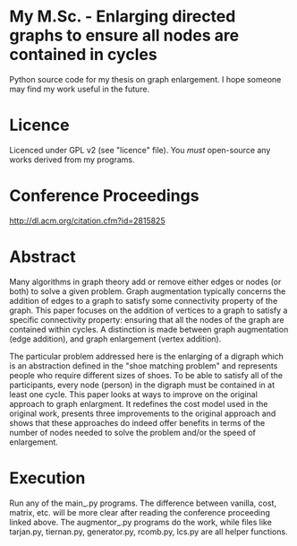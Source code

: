 My M.Sc. - Enlarging directed graphs to ensure all nodes are contained in cycles
===
Python source code for my thesis on graph enlargement. I hope someone may find my work useful in the future.

Licence
===
Licenced under GPL v2 (see "licence" file). You *must* open-source any works derived from my programs. 

Conference Proceedings
===
http://dl.acm.org/citation.cfm?id=2815825

Abstract
===
Many algorithms in graph theory add or remove either edges or nodes (or both) to solve a given problem. Graph augmentation typically concerns the addition of edges to a graph to satisfy some connectivity property of the graph. This paper focuses on the addition of vertices to a graph to satisfy a specific connectivity property: ensuring that all the nodes of the graph are contained within cycles. A distinction is made between graph augmentation (edge addition), and graph enlargement (vertex addition).

The particular problem addressed here is the enlarging of a digraph which is an abstraction defined in the "shoe matching problem" and represents people who require different sizes of shoes. To be able to satisfy all of the participants, every node (person) in the digraph must be contained in at least one cycle. This paper looks at ways to improve on the original approach to graph enlargment. It redefines the cost model used in the original work, presents three improvements to the original approach and shows that these approaches do indeed offer benefits in terms of the number of nodes needed to solve the problem and/or the speed of enlargement.

Execution
===
Run any of the main_.py programs. The difference between vanilla, cost, matrix, etc. will be more clear after reading the conference proceeding linked above. The augmentor_.py programs do the work, while files like tarjan.py, tiernan.py, generator.py, rcomb.py, lcs.py are all helper functions.
